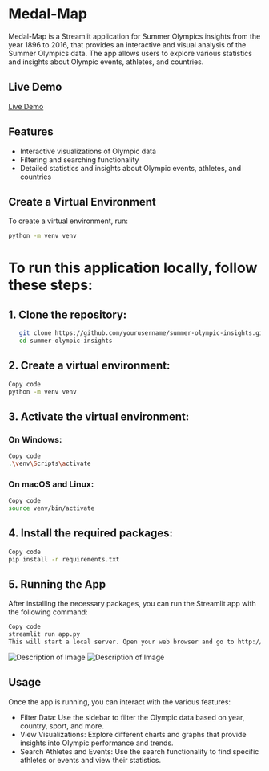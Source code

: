 # Medal-Map

Medal-Map is a Streamlit application for Summer Olympics insights from the year 1896 to 2016, that provides an interactive and visual analysis of the Summer Olympics data. The app allows users to explore various statistics and insights about Olympic events, athletes, and countries.

## Live Demo

[Live Demo](https://summer-olympic-insights.streamlit.app/)


## Features

- Interactive visualizations of Olympic data
- Filtering and searching functionality
- Detailed statistics and insights about Olympic events, athletes, and countries

## Create a Virtual Environment

To create a virtual environment, run:

```bash
python -m venv venv
```

# To run this application locally, follow these steps:

## 1. **Clone the repository:**


```bash
   git clone https://github.com/yourusername/summer-olympic-insights.git
   cd summer-olympic-insights
```
## 2. Create a virtual environment:


```bash
Copy code
python -m venv venv
```
## 3. Activate the virtual environment:

### On Windows:

```bash
Copy code
.\venv\Scripts\activate
```
### On macOS and Linux:

```bash
Copy code
source venv/bin/activate
```
## 4. Install the required packages:

```bash
Copy code
pip install -r requirements.txt
```
## 5. Running the App
After installing the necessary packages, you can run the Streamlit app with the following command:

```bash
Copy code
streamlit run app.py
This will start a local server. Open your web browser and go to http://localhost:8501 to view the app.
```

![Description of Image](https://github.com/kushalgupta1203/summer-olympic-insights/blob/main/web_App/1.png)
![Description of Image](https://github.com/kushalgupta1203/summer-olympic-insights/blob/main/web_App/2.png)

## Usage
Once the app is running, you can interact with the various features:

- Filter Data: Use the sidebar to filter the Olympic data based on year, country, sport, and more.
- View Visualizations: Explore different charts and graphs that provide insights into Olympic performance and trends.
- Search Athletes and Events: Use the search functionality to find specific athletes or events and view their statistics.
